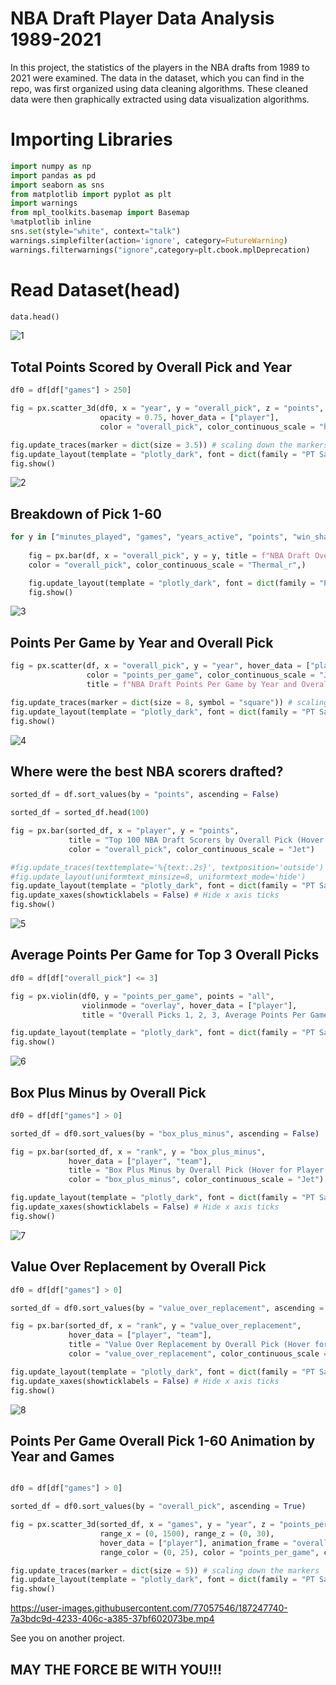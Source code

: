 # NBA Draft Player Data Analysis 1989-2021

In this project, the statistics of the players in the NBA drafts from 1989 to 2021 were examined. The data in the dataset, which you can find in the repo, was first organized using data cleaning algorithms. These cleaned data were then graphically extracted using data visualization algorithms.


# Importing Libraries
```Python
import numpy as np 
import pandas as pd
import seaborn as sns
from matplotlib import pyplot as plt
import warnings
from mpl_toolkits.basemap import Basemap
%matplotlib inline
sns.set(style="white", context="talk")
warnings.simplefilter(action='ignore', category=FutureWarning)
warnings.filterwarnings("ignore",category=plt.cbook.mplDeprecation)

```

# Read Dataset(head)

```Python
data.head()
```
![1](https://user-images.githubusercontent.com/77057546/187243516-e9df2faa-0e0f-4e21-90f0-9c7a2d437a4b.png)

## Total Points Scored by Overall Pick and Year


```Python
df0 = df[df["games"] > 250]

fig = px.scatter_3d(df0, x = "year", y = "overall_pick", z = "points", 
                    opacity = 0.75, hover_data = ["player"],
                    color = "overall_pick", color_continuous_scale = "haline_r")

fig.update_traces(marker = dict(size = 3.5)) # scaling down the markers
fig.update_layout(template = "plotly_dark", font = dict(family = "PT Sans", size = 12))
fig.show()
```

![2](https://user-images.githubusercontent.com/77057546/187245172-71f25c92-b821-4162-97d1-8be97dc8c7ec.png)

## Breakdown of Pick 1-60

```Python
for y in ["minutes_played", "games", "years_active", "points", "win_shares", "value_over_replacement"]:
    
    fig = px.bar(df, x = "overall_pick", y = y, title = f"NBA Draft Overall Pick 1-60 Total: {y}",
    color = "overall_pick", color_continuous_scale = "Thermal_r",)

    fig.update_layout(template = "plotly_dark", font = dict(family = "PT Sans", size = 18))
    fig.show()
```

![3](https://user-images.githubusercontent.com/77057546/187245743-549339f5-cdaf-4dc4-bd63-0cd8091a2dea.png)


## Points Per Game by Year and Overall Pick

```Python
fig = px.scatter(df, x = "overall_pick", y = "year", hover_data = ["player", "team"],
                 color = "points_per_game", color_continuous_scale = "Jet",
                 title = f"NBA Draft Points Per Game by Year and Overall Pick")

fig.update_traces(marker = dict(size = 8, symbol = "square")) # scaling the markers
fig.update_layout(template = "plotly_dark", font = dict(family = "PT Sans", size = 20))
fig.show()
```

![4](https://user-images.githubusercontent.com/77057546/187245914-d3133d5e-5ad2-4977-afde-a0252536a07c.png)

## Where were the best NBA scorers drafted?


```Python
sorted_df = df.sort_values(by = "points", ascending = False)

sorted_df = sorted_df.head(100)

fig = px.bar(sorted_df, x = "player", y = "points", 
             title = "Top 100 NBA Draft Scorers by Overall Pick (Hover for Player Data)",
             color = "overall_pick", color_continuous_scale = "Jet")

#fig.update_traces(texttemplate='%{text:.2s}', textposition='outside')
#fig.update_layout(uniformtext_minsize=8, uniformtext_mode='hide')
fig.update_layout(template = "plotly_dark", font = dict(family = "PT Sans", size = 20))
fig.update_xaxes(showticklabels = False) # Hide x axis ticks
fig.show()
```

![5](https://user-images.githubusercontent.com/77057546/187246124-962d5396-3d5e-407c-aac9-9b4cccd9f862.png)

## Average Points Per Game for Top 3 Overall Picks

```Python
df0 = df[df["overall_pick"] <= 3]

fig = px.violin(df0, y = "points_per_game", points = "all", 
                violinmode = "overlay", hover_data = ["player"],
                title = "Overall Picks 1, 2, 3, Average Points Per Game", color = "overall_pick")

fig.update_layout(template = "plotly_dark", font = dict(family = "PT Sans", size = 20))
fig.show()
```

![6](https://user-images.githubusercontent.com/77057546/187246303-4f9b3f28-f37a-4d4e-a984-1c02c00686d8.png)

## Box Plus Minus by Overall Pick

```Python
df0 = df[df["games"] > 0]

sorted_df = df0.sort_values(by = "box_plus_minus", ascending = False)

fig = px.bar(sorted_df, x = "rank", y = "box_plus_minus",
             hover_data = ["player", "team"],
             title = "Box Plus Minus by Overall Pick (Hover for Player Data)",
             color = "box_plus_minus", color_continuous_scale = "Jet")

fig.update_layout(template = "plotly_dark", font = dict(family = "PT Sans", size = 20))
fig.update_xaxes(showticklabels = False) # Hide x axis ticks
fig.show()
```

![7](https://user-images.githubusercontent.com/77057546/187246541-28f16348-75a2-4bff-a056-7b094ddbad5e.png)


## Value Over Replacement by Overall Pick

```Python
df0 = df[df["games"] > 0]

sorted_df = df0.sort_values(by = "value_over_replacement", ascending = False)

fig = px.bar(sorted_df, x = "rank", y = "value_over_replacement",
             hover_data = ["player", "team"],
             title = "Value Over Replacement by Overall Pick (Hover for Player Data)",
             color = "value_over_replacement", color_continuous_scale = "Jet")

fig.update_layout(template = "plotly_dark", font = dict(family = "PT Sans", size = 20))
fig.update_xaxes(showticklabels = False) # Hide x axis ticks
fig.show()
```

![8](https://user-images.githubusercontent.com/77057546/187246729-35f21301-471b-4571-86a6-00824d8e25e6.png)

## Points Per Game Overall Pick 1-60 Animation by Year and Games

```Python

df0 = df[df["games"] > 0]

sorted_df = df0.sort_values(by = "overall_pick", ascending = True)

fig = px.scatter_3d(sorted_df, x = "games", y = "year", z = "points_per_game",
                    range_x = (0, 1500), range_z = (0, 30),
                    hover_data = ["player"], animation_frame = "overall_pick", 
                    range_color = (0, 25), color = "points_per_game", color_continuous_scale = "jet")

fig.update_traces(marker = dict(size = 5)) # scaling down the markers
fig.update_layout(template = "plotly_dark", font = dict(family = "PT Sans", size = 12))
fig.show()
```

https://user-images.githubusercontent.com/77057546/187247740-7a3bdc9d-4233-406c-a385-37bf602073be.mp4


See you on another project.

## MAY THE FORCE BE WITH YOU!!!
